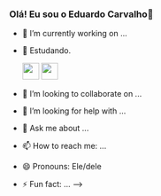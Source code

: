 ### Olá! Eu sou o Eduardo Carvalho👋

- 🔭 I’m currently working on ...
- 🌱 Estudando.

  <img src="https://cdn.jsdelivr.net/gh/devicons/devicon/icons/javascript/javascript-original.svg" width = "30" height = "30" />
  <img src="https://cdn.jsdelivr.net/gh/devicons/devicon/icons/java/java-original.svg" width = "30" height = "30" />
          
          
- 👯 I’m looking to collaborate on ...
- 🤔 I’m looking for help with ...
- 💬 Ask me about ...
- 📫 How to reach me: ...
- 😄 Pronouns: Ele/dele
- ⚡ Fun fact: ...
-->
